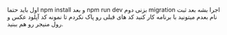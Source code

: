 اول باید حتما npm install و بعد npm run dev بزنی 
دوم
 migration اجرا بشه بعد ثبت نام بعدم میتونید با برنامه کار کنید
کد های قبلی رو پاک نکردم تا نمونه کد آپلود عکس و رول منیجر رو هم ببنید.
